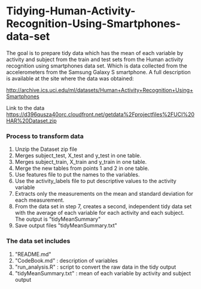 # Tidying-Human-Activity-Recognition-Using-Smartphones-data-set

The goal is to prepare tidy data which has the mean of each variable by activity and subject from the train and test sets from the 
Human activity recognition using smartphones data set. Which is data collected 
from the accelerometers from the Samsung Galaxy S smartphone. 
A full description is available at the site where the data was obtained:

http://archive.ics.uci.edu/ml/datasets/Human+Activity+Recognition+Using+Smartphones

Link to the data
https://d396qusza40orc.cloudfront.net/getdata%2Fprojectfiles%2FUCI%20HAR%20Dataset.zip

### Process to transform data

1. Unzip the Dataset zip file
2. Merges subject_test, X_test and y_test in one table.
3. Merges subject_train, X_train and y_train in one table.
4. Merge the new tables from points 1 and 2 in one table.
5. Use features file to put the names to the variables.
6. Use the activity_labels file to put descriptive values to the activity variable
7. Extracts only the measurements on the mean and standard deviation for each measurement. 
8. From the data set in step 7, creates a second, independent tidy data set with the average of each variable for each activity and each subject. The output is "tidyMeanSummary"
9. Save output files "tidyMeanSummary.txt"

### The data set includes
1. "README.md"
2. "CodeBook.md" : description of variables
3. "run_analysis.R" : script to convert the raw data in the tidy output
4. "tidyMeanSummary.txt" : mean of each variable by activity and subject output